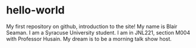 # hello-world
My first repository on github, introduction to the site!
My name is Blair Seaman. 
I am a Syracuse University student. 
I am in JNL221, section M004 with Professor Husain. 
My dream is to be a morning talk show host. 
